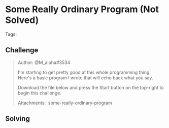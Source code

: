 # Some Really Ordinary Program (Not Solved)

Tags:

## Challenge

>Author: @M_alpha#3534
>
>I'm starting to get pretty good at this whole programming thing. Here's a basic program I wrote that will echo back what you say.
>
>Download the file below and press the Start button on the top-right to begin this challenge.
>
>Attachments:  some-really-ordinary-program




## Solving


